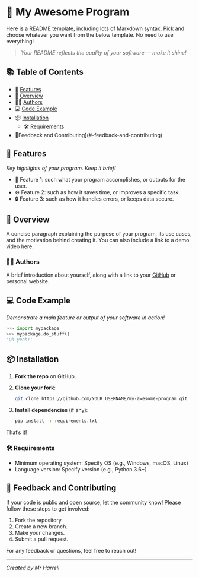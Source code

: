 # 🚀 My Awesome Program

Here is a README template, including lots of Markdown syntax. 
Pick and choose whatever you want from the below template. No need to use everything! 

> *Your README reflects the quality of your software — make it shine!*

## 📚 Table of Contents

- 🌟 [Features](#-features)
- 📜 [Overview](#-overview)
- 👨‍💻 [Authors](#-authors)
- 💻 [Code Example](#-code-example)
- 📦 [Installation](#-installation)
   - [🛠 Requirements](#-requirements)
- 🤝Feedback and Contributing](#-feedback-and-contributing)

## 🌟 Features

*Key highlights of your program. Keep it brief!*

- 🌈 Feature 1: such what your program accomplishes, or outputs for the user.
- ⚙️ Feature 2: such as how it saves time, or improves a specific task.
- 🔒 Feature 3: such as how it handles errors, or keeps data secure.

## 📜 Overview

A concise paragraph explaining the purpose of your program, its use cases, and the motivation behind creating it. 
You can also include a link to a demo video here.

### 👨‍💻 Authors

A brief introduction about yourself, along with a link to your [GitHub](https://github.com) or personal website.

## 💻 Code Example

*Demonstrate a main feature or output of your software in action!*

```python
>>> import mypackage
>>> mypackage.do_stuff()
'Oh yeah!'
```

## 📦 Installation

1. **Fork the repo** on GitHub.
2. **Clone your fork**:

   ```bash
   git clone https://github.com/YOUR_USERNAME/my-awesome-program.git
   ```

3. **Install dependencies** (if any):

   ```bash
   pip install -r requirements.txt
   ```

That’s it!

### 🛠 Requirements

- Minimum operating system: Specify OS (e.g., Windows, macOS, Linux)
- Language version: Specify version (e.g., Python 3.6+)

## 🤝 Feedback and Contributing

If your code is public and open source, let the community know! Please follow these steps to get involved:

1. Fork the repository.
2. Create a new branch.
3. Make your changes.
4. Submit a pull request.

For any feedback or questions, feel free to reach out!

---- 
*Created by Mr Harrell*
